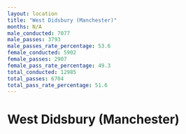 ```yaml
---
layout: location
title: "West Didsbury (Manchester)"
months: N/A
male_conducted: 7077
male_passes: 3793
male_passes_rate_percentage: 53.6
female_conducted: 5902
female_passes: 2907
female_pass_rate_percentage: 49.3
total_conducted: 12985
total_passes: 6704
total_pass_rate_percentage: 51.6
---
```


# West Didsbury (Manchester)
